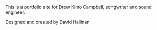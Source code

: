 This is a portfolio site for Drew Kimo Campbell, songwriter and sound engineer.

Designed and created by David Hallinan
